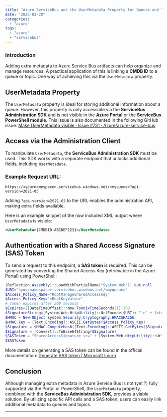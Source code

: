 ```yaml
---
title: "Azure ServiceBus and the UserMetadata Property for Queues and Topics"
date: "2025-03-28"
categories:   
  - "azure"
tags: 
  - "azure"
  - "servicebus"  
---
```


### **Introduction**  
Adding extra metadata to Azure Service Bus artifacts can help organize and manage resources. A practical application of this is linking a **CMDB ID** to a queue or topic. One way of achieving this via the `UserMetadata` property.


## **UserMetadata Property**
The `UserMetadata` property is ideal for storing additional information about a queue. However, this property is only accessible via the **ServiceBus Administration SDK** and is not visible in the **Azure Portal** or the **ServiceBus PowerShell module**. This issue is also documented in the following GitHub issue: [Make UserMetadata visible · Issue #731 · Azure/azure-service-bus](https://github.com/Azure/azure-service-bus/issues/731).

## **Access via the Administration Client**
To manipulate `UserMetadata`, the **ServiceBus Administration SDK** must be used. This SDK works with a separate endpoint that unlocks additional fields, including `UserMetadata`.

### **Example Request URL:**
```plaintext
https://<yournamespace>.servicebus.windows.net/<myqueue>?api-version=2021-05
```
Adding `?api-version=2021-05` to the URL enables the administration API, making extra fields available. 

Here is an example snippet of the now included XML output where `UserMetadata` is visible:
```xml
<UserMetadata>{CMDBID:ABCDEF123}</UserMetadata>
```

## **Authentication with a Shared Access Signature (SAS) Token**
To send a request to this endpoint, a **SAS token** is required. This can be generated by converting the Shared Access Key (retrievable in the Azure Portal) using PowerShell:

```powershell
[Reflection.Assembly]::LoadWithPartialName("System.Web")| out-null
$URI="<yournamespace>.servicebus.windows.net/<myqueue>"
$Access_Policy_Name="RootManageSharedAccessKey"
$Access_Policy_Key="<RootKeyValue>"
# Token expires after 300 seconds
$Expires=([DateTimeOffset]::Now.ToUnixTimeSeconds())+300
$SignatureString=[System.Web.HttpUtility]::UrlEncode($URI)+ "`n" + [string]$Expires
$HMAC = New-Object System.Security.Cryptography.HMACSHA256
$HMAC.key = [Text.Encoding]::ASCII.GetBytes($Access_Policy_Key)
$Signature = $HMAC.ComputeHash([Text.Encoding]::ASCII.GetBytes($SignatureString))
$Signature = [Convert]::ToBase64String($Signature)
$SASToken = "SharedAccessSignature sr=" + [System.Web.HttpUtility]::UrlEncode($URI) + "&sig=" + [System.Web.HttpUtility]::UrlEncode($Signature) + "&se=" + $Expires + "&skn=" + $Access_Policy_Name
$SASToken
```
More details on generating a SAS token can be found in the official documentation: [Generate SAS token | Microsoft Learn](https://learn.microsoft.com/en-us/azure/service-bus-messaging/service-bus-sas-tokens)

## **Conclusion**
Although managing extra metadata in Azure Service Bus is not (yet ?) fully supported via the Portal or PowerShell, the `UserMetadata` property, combined with the **ServiceBus Administration SDK**, provides a viable solution. By utilizing specific API calls and a SAS token, users can easily link additional metadata to queues and topics.


---
